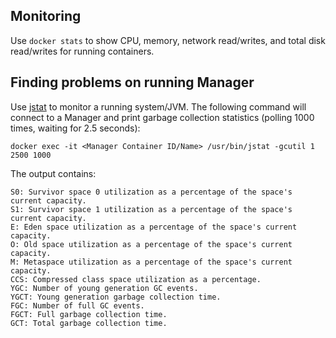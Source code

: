 ## Monitoring

Use `docker stats` to show CPU, memory, network read/writes, and total disk read/writes for running containers.

## Finding problems on running Manager

Use [jstat](https://docs.oracle.com/javase/8/docs/technotes/tools/unix/jstat.html) to monitor a running system/JVM. The following command will connect to a Manager and print garbage collection statistics (polling 1000 times, waiting for 2.5 seconds):

```
docker exec -it <Manager Container ID/Name> /usr/bin/jstat -gcutil 1 2500 1000
```

The output contains:

```
S0: Survivor space 0 utilization as a percentage of the space's current capacity.
S1: Survivor space 1 utilization as a percentage of the space's current capacity.
E: Eden space utilization as a percentage of the space's current capacity.
O: Old space utilization as a percentage of the space's current capacity.
M: Metaspace utilization as a percentage of the space's current capacity.
CCS: Compressed class space utilization as a percentage.
YGC: Number of young generation GC events.
YGCT: Young generation garbage collection time.
FGC: Number of full GC events.
FGCT: Full garbage collection time.
GCT: Total garbage collection time.
```

